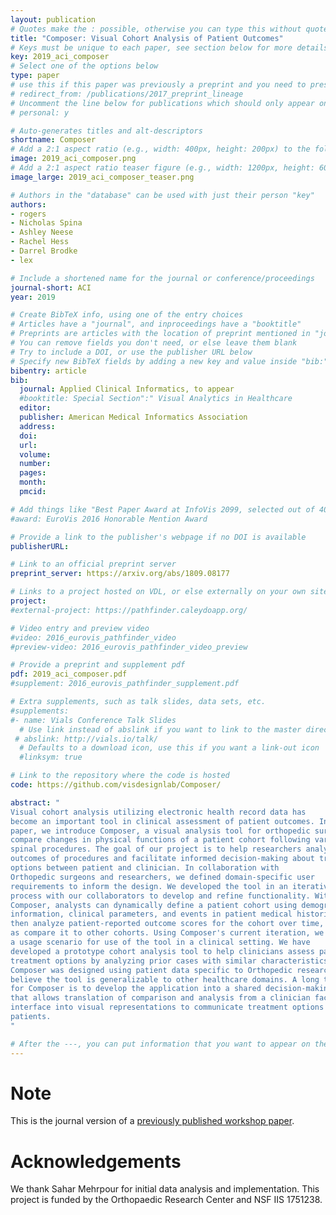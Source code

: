 ```yaml
---
layout: publication
# Quotes make the : possible, otherwise you can type this without quotes
title: "Composer: Visual Cohort Analysis of Patient Outcomes"
# Keys must be unique to each paper, see section below for more details
key: 2019_aci_composer
# Select one of the options below
type: paper 
# use this if this paper was previously a preprint and you need to preserve the old URL
# redirect_from: /publications/2017_preprint_lineage
# Uncomment the line below for publications which should only appear on a personal webpage
# personal: y

# Auto-generates titles and alt-descriptors
shortname: Composer
# Add a 2:1 aspect ratio (e.g., width: 400px, height: 200px) to the folder /assets/images/publications/
image: 2019_aci_composer.png
# Add a 2:1 aspect ratio teaser figure (e.g., width: 1200px, height: 600px) to the folder /assets/images/publications/
image_large: 2019_aci_composer_teaser.png

# Authors in the "database" can be used with just their person "key"
authors:
- rogers
- Nicholas Spina
- Ashley Neese
- Rachel Hess
- Darrel Brodke
- lex

# Include a shortened name for the journal or conference/proceedings
journal-short: ACI
year: 2019

# Create BibTeX info, using one of the entry choices
# Articles have a "journal", and inproceedings have a "booktitle"
# Preprints are articles with the location of preprint mentioned in "journal"
# You can remove fields you don't need, or else leave them blank
# Try to include a DOI, or use the publisher URL below
# Specify new BibTeX fields by adding a new key and value inside "bib:"
bibentry: article
bib:
  journal: Applied Clinical Informatics, to appear 
  #booktitle: Special Section":" Visual Analytics in Healthcare
  editor: 
  publisher: American Medical Informatics Association
  address: 
  doi: 
  url: 
  volume: 
  number: 
  pages:
  month: 
  pmcid: 

# Add things like "Best Paper Award at InfoVis 2099, selected out of 4000 submissions"
#award: EuroVis 2016 Honorable Mention Award

# Provide a link to the publisher's webpage if no DOI is available
publisherURL: 

# Link to an official preprint server
preprint_server: https://arxiv.org/abs/1809.08177

# Links to a project hosted on VDL, or else externally on your own site
project: 
#external-project: https://pathfinder.caleydoapp.org/

# Video entry and preview video
#video: 2016_eurovis_pathfinder_video
#preview-video: 2016_eurovis_pathfinder_video_preview

# Provide a preprint and supplement pdf
pdf: 2019_aci_composer.pdf
#supplement: 2016_eurovis_pathfinder_supplement.pdf

# Extra supplements, such as talk slides, data sets, etc.
#supplements:
#- name: Vials Conference Talk Slides
  # Use link instead of abslink if you want to link to the master directory
 # abslink: http://vials.io/talk/
  # Defaults to a download icon, use this if you want a link-out icon
  #linksym: true

# Link to the repository where the code is hosted
code: https://github.com/visdesignlab/Composer/

abstract: "
Visual cohort analysis utilizing electronic health record data has
become an important tool in clinical assessment of patient outcomes. In this
paper, we introduce Composer, a visual analysis tool for orthopedic surgeons to
compare changes in physical functions of a patient cohort following various
spinal procedures. The goal of our project is to help researchers analyze
outcomes of procedures and facilitate informed decision-making about treatment
options between patient and clinician. In collaboration with
Orthopedic surgeons and researchers, we defined domain-specific user
requirements to inform the design. We developed the tool in an iterative
process with our collaborators to develop and refine functionality. With
Composer, analysts can dynamically define a patient cohort using demographic
information, clinical parameters, and events in patient medical histories and
then analyze patient-reported outcome scores for the cohort over time, as well
as compare it to other cohorts. Using Composer's current iteration, we provide
a usage scenario for use of the tool in a clinical setting. We have
developed a prototype cohort analysis tool to help clinicians assess patient
treatment options by analyzing prior cases with similar characteristics. Though
Composer was designed using patient data specific to Orthopedic research, we
believe the tool is generalizable to other healthcare domains. A long term goal
for Composer is to develop the application into a shared decision-making tool
that allows translation of comparison and analysis from a clinician facing
interface into visual representations to communicate treatment options to
patients.
"

# After the ---, you can put information that you want to appear on the website using markdown formatting or HTML. A good example are acknowledgements, extra references, an erratum, etc.
---
```


# Note
This is the journal version of a [previously published workshop paper](../2018_vahc_composer).

# Acknowledgements

We thank Sahar Mehrpour for initial data analysis and
implementation. This project is funded by the Orthopaedic
Research Center and NSF IIS 1751238.